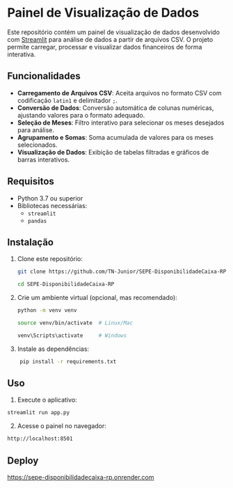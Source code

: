 
# Painel de Visualização de Dados

Este repositório contém um painel de visualização de dados desenvolvido com [Streamlit](https://streamlit.io/) para análise de dados a partir de arquivos CSV. O projeto permite carregar, processar e visualizar dados financeiros de forma interativa.

## Funcionalidades

- **Carregamento de Arquivos CSV**: Aceita arquivos no formato CSV com codificação `latin1` e delimitador `;`.
- **Conversão de Dados**: Conversão automática de colunas numéricas, ajustando valores para o formato adequado.
- **Seleção de Meses**: Filtro interativo para selecionar os meses desejados para análise.
- **Agrupamento e Somas**: Soma acumulada de valores para os meses selecionados.
- **Visualização de Dados**: Exibição de tabelas filtradas e gráficos de barras interativos.

## Requisitos

- Python 3.7 ou superior
- Bibliotecas necessárias:
  - `streamlit`
  - `pandas`

## Instalação

1. Clone este repositório:
   ```bash
   git clone https://github.com/TN-Junior/SEPE-DisponibilidadeCaixa-RP.git
   ````
   ``` bash
   cd SEPE-DisponibilidadeCaixa-RP
    ```
2. Crie um ambiente virtual (opcional, mas recomendado):
    ``` bash
    python -m venv venv
    ```
    ``` bash
    source venv/bin/activate  # Linux/Mac
     ```
    ``` bash
    venv\Scripts\activate     # Windows
    
  3. Instale as dependências:
``` bash
    pip install -r requirements.txt
```

## Uso

1. Execute o aplicativo:
``` bash
streamlit run app.py
```

2. Acesse o painel no navegador:
``` bash
http://localhost:8501
```

## Deploy
https://sepe-disponibilidadecaixa-rp.onrender.com





